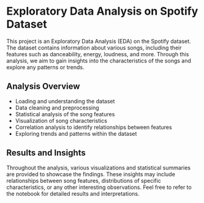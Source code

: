 # Exploratory Data Analysis on Spotify Dataset

This project is an Exploratory Data Analysis (EDA) on the Spotify dataset. The dataset contains information about various songs, including their features such as danceability, energy, loudness, and more. Through this analysis, we aim to gain insights into the characteristics of the songs and explore any patterns or trends.


## Analysis Overview

- Loading and understanding the dataset
- Data cleaning and preprocessing
- Statistical analysis of the song features
- Visualization of song characteristics
- Correlation analysis to identify relationships between features
- Exploring trends and patterns within the dataset

## Results and Insights

Throughout the analysis, various visualizations and statistical summaries are provided to showcase the findings. These insights may include relationships between song features, distributions of specific characteristics, or any other interesting observations. Feel free to refer to the notebook for detailed results and interpretations.


